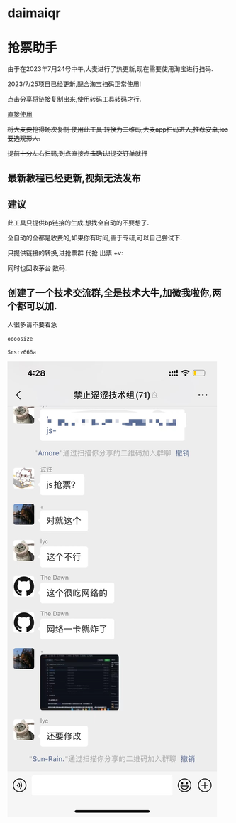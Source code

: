 # daimaiqr
# 抢票助手

 由于在2023年7月24号中午,大麦进行了热更新,现在需要使用淘宝进行扫码.

 2023/7/25项目已经更新,配合淘宝扫码正常使用!
 
 点击分享将链接复制出来,使用转码工具转码才行.

[直接使用](https://daimaiqr.vercel.app/)

 ~~将大麦要抢得场次复制 使用此工具 转换为二维码,大麦app扫码进入,推荐安卓,ios要选观影人.~~

~~提前十分左右扫码,到点直接点击确认!提交订单就行~~

## 最新教程已经更新,视频无法发布

  

## 建议

此工具只提供bp链接的生成,想找全自动的不要想了. 

全自动的全都是收费的,如果你有时间,善于专研,可以自己尝试下.

只提供链接的转换,进抢票群 代抢 出票 +v:

同时也回收茅台 数码.

## 创建了一个技术交流群,全是技术大牛,加微我啦你,两个都可以加.

人很多请不要着急
```
oooosize
```
```
Srsrz666a
```

![技术群](https://github.com/zhangwenboi/daimaiqr/blob/7ab58d78076e47d6a3d1c1e4e4aa0580f16a6ad0/webwxgetmsgimg.jpeg)
